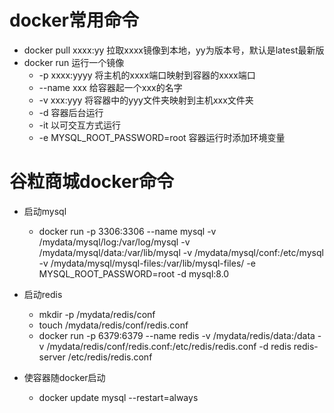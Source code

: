 # docker常用命令

- docker pull xxxx:yy 拉取xxxx镜像到本地，yy为版本号，默认是latest最新版
- docker run 运行一个镜像 
  - -p xxxx:yyyy 将主机的xxxx端口映射到容器的xxxx端口 
  - --name xxx 给容器起一个xxx的名字
  - -v xxx:yyy 将容器中的yyy文件夹映射到主机xxx文件夹
  - -d 容器后台运行
  - -it 以可交互方式运行
  - -e MYSQL_ROOT_PASSWORD=root 容器运行时添加环境变量

# 谷粒商城docker命令

- 启动mysql
  - docker run -p 3306:3306 --name mysql -v /mydata/mysql/log:/var/log/mysql -v /mydata/mysql/data:/var/lib/mysql -v /mydata/mysql/conf:/etc/mysql -v /mydata/mysql/mysql-files:/var/lib/mysql-files/ -e MYSQL_ROOT_PASSWORD=root -d mysql:8.0
- 启动redis
  - mkdir -p /mydata/redis/conf
  - touch /mydata/redis/conf/redis.conf
  - docker run -p 6379:6379 --name redis -v /mydata/redis/data:/data -v /mydata/redis/conf/redis.conf:/etc/redis/redis.conf  -d redis redis-server /etc/redis/redis.conf

- 使容器随docker启动
  - docker update mysql --restart=always